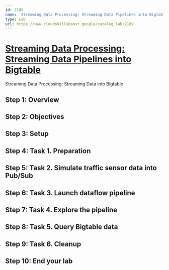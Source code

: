 ```yaml
---
id: 2189
name: 'Streaming Data Processing: Streaming Data Pipelines into Bigtable'
type: Lab
url: https://www.cloudskillsboost.google/catalog_lab/2189
---
```


# [Streaming Data Processing: Streaming Data Pipelines into Bigtable](https://www.cloudskillsboost.google/catalog_lab/2189)

Streaming Data Processing: Streaming Data into Bigtable

## Step 1: Overview

## Step 2: Objectives

## Step 3: Setup

## Step 4: Task 1. Preparation

## Step 5: Task 2. Simulate traffic sensor data into Pub/Sub

## Step 6: Task 3. Launch dataflow pipeline

## Step 7: Task 4. Explore the pipeline

## Step 8: Task 5. Query Bigtable data

## Step 9: Task 6. Cleanup

## Step 10: End your lab
